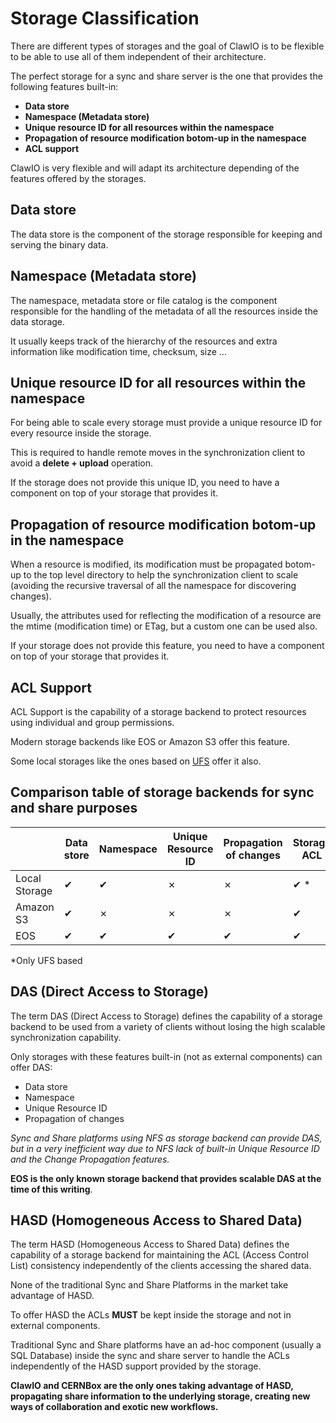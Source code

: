 # Storage Classification

There are different types of storages and the goal of ClawIO is to be flexible to be able to use all of them independent of their architecture.

The perfect storage for a sync and share server is the one that provides the following features built-in:

* **Data store**
* **Namespace (Metadata store)**
* **Unique resource ID for all resources within the namespace**
* **Propagation of resource modification botom-up in the namespace**
* **ACL support**


ClawIO is very flexible and will adapt its architecture depending of the features offered by the storages.

## Data store

The data store is the component of the storage responsible for keeping and serving the binary data.

## Namespace (Metadata store)

The namespace, metadata store or file catalog is the component responsible for the handling of the metadata of all the resources inside the data storage.

It usually keeps track of the hierarchy of the resources and extra information like modification time, checksum, size ...

## Unique resource ID for all resources within the namespace

For being able to scale every storage must provide a unique resource ID for every resource inside the storage.

This is required to handle remote moves in the synchronization client to avoid a **delete + upload** operation.

If the storage does not provide this unique ID, you need to have a component on top of your storage that provides it.

## Propagation of resource modification botom-up in the namespace

When a resource is modified, its modification must be propagated botom-up to the top level directory to help the synchronization client to scale (avoiding the recursive traversal of all the namespace for discovering changes).

Usually, the attributes used for reflecting the modification of a resource are the mtime (modification time) or ETag, but a custom one can be used also.

If your storage does not provide this feature, you need to have a component on top of your storage that provides it.

## ACL Support

ACL Support is the capability of a storage backend to protect resources using individual and group permissions.

Modern storage backends like EOS or Amazon S3 offer this feature.

Some local storages like the ones based on  [UFS](https://www.freebsd.org/doc/handbook/fs-acl.html) offer it also.

## Comparison table of storage backends for sync and share purposes

|  | Data store| Namespace | Unique Resource ID | Propagation of changes | Storage ACL
| -- | -- | -- | -- | -- | -- |
| Local Storage | ✔ | ✔ |  ✗ | ✗  | ✔ * |
| Amazon S3 | ✔ | ✗ | ✗ | ✗ | ✔ |
| EOS | ✔ | ✔ | ✔ | ✔ | ✔ |

*Only UFS based 

## DAS (Direct Access to Storage)

The term DAS (Direct Access to Storage) defines the capability of a storage backend to be used from a variety of clients without losing the high scalable synchronization capability.

Only storages with these features built-in (not as external components) can offer DAS:

* Data store
* Namespace
* Unique Resource ID
* Propagation of changes

*Sync and Share platforms using  NFS as storage backend can provide DAS, but in a very inefficient way due to NFS lack of built-in Unique Resource ID and the Change Propagation features.*

**EOS is the only known storage backend that provides scalable DAS at the time of this writing**.

## HASD (Homogeneous Access to Shared Data)

The term HASD (Homogeneous Access to Shared Data) defines the capability of a storage backend for maintaining the ACL (Access Control List) consistency independently of the clients accessing the shared data.

None of the traditional Sync and Share Platforms in the market take advantage of HASD.

To offer HASD the ACLs **MUST** be kept inside the storage and not in external components.

Traditional Sync and Share platforms have an ad-hoc component (usually a SQL Database) inside the sync and share server to handle the ACLs independently of the HASD support provided by the storage.

**ClawIO and CERNBox are the only ones taking advantage of HASD, propagating share information to the underlying storage, creating new ways of collaboration and exotic new workflows.**